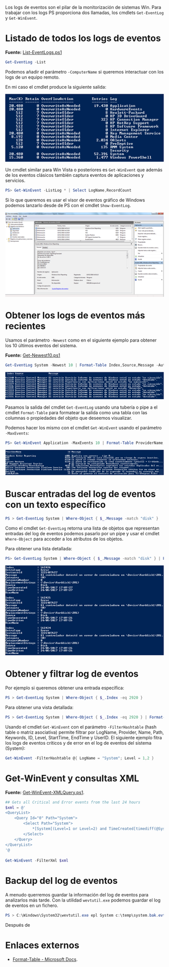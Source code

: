 Los logs de eventos son el pilar de la monitorización de sistemas Win. Para trabajar con los logs PS proporciona dos llamadas, los cmdlets `Get-EventLog` y `Get-WinEvent`.

# Listado de todos los logs de eventos

**Fuente:** [List-EventLogs.ps1](/src/admin/event-log/List-EventLogs.ps1)

```powershell
Get-EventLog -List
```

Podemos añadir el parámetro `-ComputerName` si queremos interactuar con los logs de un equipo remoto.

En mi caso el cmdlet produce la siguiente salida:

![](/admin/event-log/img/01.png)

Un cmdlet similar para Win Vista o posteriores es `Get-WinEvent` que además de los eventos clásicos también captura eventos de aplicaciones y servicios.

```powershell
PS> Get-WinEvent -ListLog * | Select LogName,RecordCount
```

Si lo que queremos es usar el visor de eventos gráfico de Windows podemos lanzarlo desde de PS con el cmdlet `Show-EventLog`.

![](/admin/event-log/img/02.png)

# Obtener los logs de eventos más recientes

Usamos el parámetro `-Newest` como en el siguiente ejemplo para obtener los 10 últimos eventos del sistema.

**Fuente:** [Get-Newest10.ps1](/src/admin/event-log/Get-Newest10.ps1)

```powershell
Get-EventLog System -Newest 10 | Format-Table Index,Source,Message -Auto
```

![](/admin/event-log/img/03.png)

Pasamos la salida del cmdlet `Get-EventLog` usando una tubería o pipe a el cmdlet `Format-Table` para formatear la salida como una tabla con las columnas o propiedades del objeto que deseemos visualizar.

Podemos hacer los mismo con el cmdlet `Get-WinEvent` usando el parámetro `-MaxEvents`:

```powershell
PS> Get-WinEvent Application -MaxEvents 10 | Format-Table ProviderName,Id,Message -Auto
```

![](/admin/event-log/img/04.png)

# Buscar entradas del log de eventos con un texto específico 

```powershell
PS > Get-EventLog System | Where-Object { $_.Message -match "disk" }
```

Como el cmdlet `Get-EventLog` retorna una lista de objetos que representan entradas del log de eventos podemos pasarlo por un pipe y usar el cmdlet `Where-Object` para acceder a los atributos de los objetos.

Para obtener una lista detallada:

```powershell
PS> Get-EventLog System | Where-Object { $_.Message -match "disk" } | Format-List
```

![](/admin/event-log/img/05.png)

# Obtener y filtrar log de eventos

Por ejemplo si queremos obtener una entrada específica:

```powershell
PS > Get-EventLog System | Where-Object { $_.Index -eq 2920 }
```

Para obtener una vista detallada:

```powershell
PS > Get-EventLog System | Where-Object { $_.Index -eq 2920 } | Format-List
```

Usando el cmdlet `Get-WinEvent` con el parámetro `-FilterHashtable` (hash table o matriz asociativa) permite filtrar por LogName, Provider, Name, Path, Keywords, ID, Level, StartTime, EndTime y UserID. El siguiente ejemplo fitra los logs de eventos críticos y de error en el log de eventos del sistema (System):

```powershell
Get-WinEvent -FilterHashtable @{ LogName = "System"; Level = 1,2 }
```

# Get-WinEvent y consultas XML

**Fuente:** [Get-WinEvent-XMLQuery.ps1](/src/admin/event-log/Get-WinEvent-XMLQuery.ps1).

```powershell
## Gets all Critical and Error events from the last 24 hours
$xml = @'
<QueryList>
	<Query Id="0" Path="System">
		<Select Path="System">
			*[System[(Level=1 or Level=2) and TimeCreated[timediff(@SystemTime) &lt;= 86400000]]]
		</Select>
	</Query>
</QueryList>
'@

Get-WinEvent -FilterXml $xml
```

# Backup del log de eventos

A menudo querremos guardar la información del log de eventos para analizarlos más tarde. Con la utilidad `wevtutil.exe` podemos guardar el log de eventos en un fichero. 

```powershell
PS > C:\Windows\System32\wevtutil.exe epl System c:\temp\system.bak.evtx
```

Después de 

# Enlaces externos

* [Format-Table - Microsoft Docs](https://docs.microsoft.com/en-us/powershell/module/microsoft.powershell.utility/format-table?view=powershell-6).




